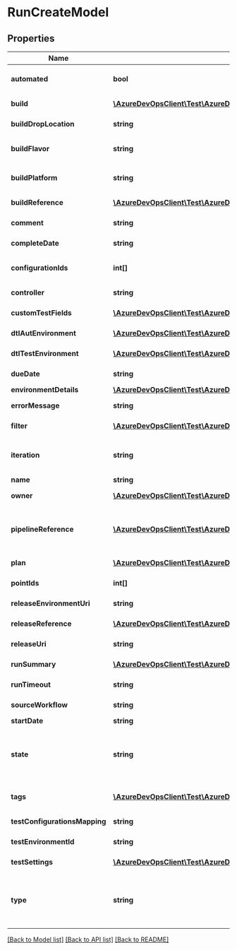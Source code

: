 # RunCreateModel

## Properties
Name | Type | Description | Notes
------------ | ------------- | ------------- | -------------
**automated** | **bool** | true if test run is automated, false otherwise. By default it will be false. | [optional] 
**build** | [**\AzureDevOpsClient\Test\AzureDevOpsClient\Test\Model\ShallowReference**](ShallowReference.md) | An abstracted reference to the build that it belongs. | [optional] 
**buildDropLocation** | **string** | Drop location of the build used for test run. | [optional] 
**buildFlavor** | **string** | Flavor of the build used for test run. (E.g: Release, Debug) | [optional] 
**buildPlatform** | **string** | Platform of the build used for test run. (E.g.: x86, amd64) | [optional] 
**buildReference** | [**\AzureDevOpsClient\Test\AzureDevOpsClient\Test\Model\BuildConfiguration**](BuildConfiguration.md) | BuildReference of the test run. | [optional] 
**comment** | **string** | Comments entered by those analyzing the run. | [optional] 
**completeDate** | **string** | Completed date time of the run. | [optional] 
**configurationIds** | **int[]** | IDs of the test configurations associated with the run. | [optional] 
**controller** | **string** | Name of the test controller used for automated run. | [optional] 
**customTestFields** | [**\AzureDevOpsClient\Test\AzureDevOpsClient\Test\Model\CustomTestField[]**](CustomTestField.md) | Additional properties of test Run. | [optional] 
**dtlAutEnvironment** | [**\AzureDevOpsClient\Test\AzureDevOpsClient\Test\Model\ShallowReference**](ShallowReference.md) | An abstracted reference to DtlAutEnvironment. | [optional] 
**dtlTestEnvironment** | [**\AzureDevOpsClient\Test\AzureDevOpsClient\Test\Model\ShallowReference**](ShallowReference.md) | An abstracted reference to DtlTestEnvironment. | [optional] 
**dueDate** | **string** | Due date and time for test run. | [optional] 
**environmentDetails** | [**\AzureDevOpsClient\Test\AzureDevOpsClient\Test\Model\DtlEnvironmentDetails**](DtlEnvironmentDetails.md) |  | [optional] 
**errorMessage** | **string** | Error message associated with the run. | [optional] 
**filter** | [**\AzureDevOpsClient\Test\AzureDevOpsClient\Test\Model\RunFilter**](RunFilter.md) | Filter used for discovering the Run. | [optional] 
**iteration** | **string** | The iteration in which to create the run. Root iteration of the team project will be default | [optional] 
**name** | **string** | Name of the test run. | [optional] 
**owner** | [**\AzureDevOpsClient\Test\AzureDevOpsClient\Test\Model\IdentityRef**](IdentityRef.md) | Display name of the owner of the run. | [optional] 
**pipelineReference** | [**\AzureDevOpsClient\Test\AzureDevOpsClient\Test\Model\PipelineReference**](PipelineReference.md) | Reference of the pipeline to which this test run belongs. PipelineReference.PipelineId should be equal to RunCreateModel.Build.Id | [optional] 
**plan** | [**\AzureDevOpsClient\Test\AzureDevOpsClient\Test\Model\ShallowReference**](ShallowReference.md) | An abstracted reference to the plan that it belongs. | [optional] 
**pointIds** | **int[]** | IDs of the test points to use in the run. | [optional] 
**releaseEnvironmentUri** | **string** | URI of release environment associated with the run. | [optional] 
**releaseReference** | [**\AzureDevOpsClient\Test\AzureDevOpsClient\Test\Model\ReleaseReference**](ReleaseReference.md) | Reference to release associated with test run. | [optional] 
**releaseUri** | **string** | URI of release associated with the run. | [optional] 
**runSummary** | [**\AzureDevOpsClient\Test\AzureDevOpsClient\Test\Model\RunSummaryModel[]**](RunSummaryModel.md) | Run summary for run Type &#x3D; NoConfigRun. | [optional] 
**runTimeout** | **string** | Timespan till the run times out. | [optional] 
**sourceWorkflow** | **string** | SourceWorkFlow(CI/CD) of the test run. | [optional] 
**startDate** | **string** | Start date time of the run. | [optional] 
**state** | **string** | The state of the run. Type TestRunState Valid states - Unspecified ,NotStarted, InProgress, Completed, Waiting, Aborted, NeedsInvestigation | [optional] 
**tags** | [**\AzureDevOpsClient\Test\AzureDevOpsClient\Test\Model\TestTag[]**](TestTag.md) | Tags to attach with the test run, maximum of 5 tags can be added to run. | [optional] 
**testConfigurationsMapping** | **string** | TestConfigurationMapping of the test run. | [optional] 
**testEnvironmentId** | **string** | ID of the test environment associated with the run. | [optional] 
**testSettings** | [**\AzureDevOpsClient\Test\AzureDevOpsClient\Test\Model\ShallowReference**](ShallowReference.md) | An abstracted reference to the test settings resource. | [optional] 
**type** | **string** | Type of the run(RunType) Valid Values : (Unspecified, Normal, Blocking, Web, MtrRunInitiatedFromWeb, RunWithDtlEnv, NoConfigRun) | [optional] 

[[Back to Model list]](../README.md#documentation-for-models) [[Back to API list]](../README.md#documentation-for-api-endpoints) [[Back to README]](../README.md)


